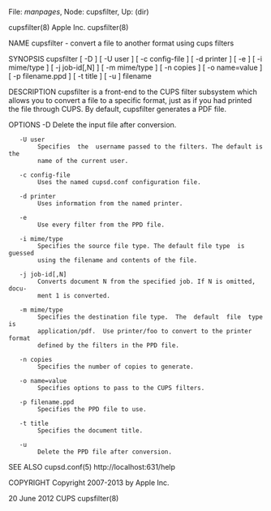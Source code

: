 File: *manpages*,  Node: cupsfilter,  Up: (dir)

cupsfilter(8)                     Apple Inc.                     cupsfilter(8)



NAME
       cupsfilter - convert a file to another format using cups filters

SYNOPSIS
       cupsfilter  [ -D ] [ -U user ] [ -c config-file ] [ -d printer ] [ -e ]
       [ -i mime/type ] [ -j job-id[,N] ] [ -m mime/type ] [ -n copies ] [  -o
       name=value ] [ -p filename.ppd ] [ -t title ] [ -u ] filename

DESCRIPTION
       cupsfilter is a front-end to the CUPS filter subsystem which allows you
       to convert a file to a specific format, just as if you had printed  the
       file through CUPS. By default, cupsfilter generates a PDF file.

OPTIONS
       -D
            Delete the input file after conversion.

       -U user
            Specifies  the  username passed to the filters. The default is the
            name of the current user.

       -c config-file
            Uses the named cupsd.conf configuration file.

       -d printer
            Uses information from the named printer.

       -e
            Use every filter from the PPD file.

       -i mime/type
            Specifies the source file type. The default file type  is  guessed
            using the filename and contents of the file.

       -j job-id[,N]
            Converts document N from the specified job. If N is omitted, docu‐
            ment 1 is converted.

       -m mime/type
            Specifies the destination file type.  The  default  file  type  is
            application/pdf.  Use printer/foo to convert to the printer format
            defined by the filters in the PPD file.

       -n copies
            Specifies the number of copies to generate.

       -o name=value
            Specifies options to pass to the CUPS filters.

       -p filename.ppd
            Specifies the PPD file to use.

       -t title
            Specifies the document title.

       -u
            Delete the PPD file after conversion.

SEE ALSO
       cupsd.conf(5)
       http://localhost:631/help

COPYRIGHT
       Copyright 2007-2013 by Apple Inc.



20 June 2012                         CUPS                        cupsfilter(8)

